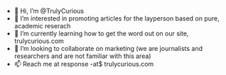 - 👋 Hi, I’m @TrulyCurious
- 👀 I’m interested in promoting articles for the layperson based on pure, academic reserach
- 🌱 I’m currently learning how to get the word out on our site, trulycurious.com
- 💞️ I’m looking to collaborate on marketing (we are journalists and researchers and are not familiar with this area)
- 📫 Reach me at response -at$ trulycurious.com

<!---
TrulyCurious/TrulyCurious is a ✨ special ✨ repository because its `README.md` (this file) appears on your GitHub profile.
You can click the Preview link to take a look at your changes.
--->
